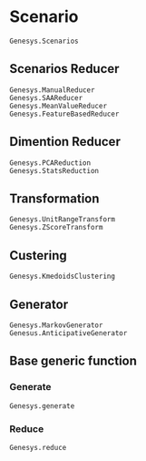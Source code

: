 # Scenario

```@docs
Genesys.Scenarios
```

## Scenarios Reducer

```@docs
Genesys.ManualReducer
Genesys.SAAReducer
Genesys.MeanValueReducer
Genesys.FeatureBasedReducer
```

## Dimention Reducer
```@docs
Genesys.PCAReduction
Genesys.StatsReduction
```

## Transformation
```@docs
Genesys.UnitRangeTransform
Genesys.ZScoreTransform
```

## Custering
```@docs
Genesys.KmedoidsClustering
```


## Generator
```@docs
Genesys.MarkovGenerator
Genesus.AnticipativeGenerator
```





## Base generic function
### Generate
```@docs
Genesys.generate
```

### Reduce
```@docs
Genesys.reduce
```
